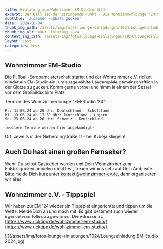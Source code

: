 ```yaml
---
title: Einladung zum Wohnzimmer EM Studio 2024
excerpt: Der Ball ist der springende Punkt - Die Wohnzimmerlounge "EM-Studio '24" öffnet - Die Termine findet ihr in diesem Artikel
subtitle: 'Zusammen Fußball gucken'
date: '2024-06-04'
thumb_img_path: /assets/img/fotos-lounge-einladungen/1024/Loungeeinladung EM-Studio 2024.jpg
thumb_img_alt: WOGA Einladung 2024
content_img_path: /assets/img/fotos-lounge-einladungen/1024/Loungeeinladung EM-Studio 2024.jpg
layout: post
categories: News
---
```


## Wohnzimmer EM-Studio
Die Fußball-Europameisterschaft startet und der Wohnzimmer e.V. richtet wieder ein EM-Studio ein, um ausgewählte Länderspiele gemeinschaftlich in der Glotze zu gucken.
Komm gerne vorbei und nimm in einem der Sessel vor dem Großbildschirm Platz!

Termine des Wohnzimmerlounge "EM-Studio '24":

    Fr. 14.06.24 ab 20 Uhr: Deutschland - Schottland
    Mi. 19.06.24 ab 17.30 Uhr: Deutschland - Ungarn
    So. 23.06.24 ab 20 Uhr: Schweiz - Deutschland

    (weitere Termine werden hier angekündigt)

Ort:
Jeweils in der Nieberdingstraße 11 - bei Kubeja klingeln!

## Auch Du hast einen großen Fernseher?
Wenn Du selbst Gastgeber werden und Dein Wohnzimmer zum Fußballgucken anbieten möchtest, freuen wir uns sehr auf Dein Ambiente. Bitte melde Dich kurz unter kontakt@wohnzimmer-ev.de, dann organisieren wir alles.

## Wohnzimmer e.V. - Tippspiel
Wir haben zur EM '24 wieder ein Tippspiel eingerichtet und tippen um die Wette. Melde Dich an und mach mit. Es gibt bestimmt auch wieder irgendetwas Tolles zu gewinnen. Die Adresse ist:
[https://www.kicktipp.de/wohnzimmer-em-studio/](https://www.kicktipp.de/wohnzimmer-em-studio/).



![](/assets/img/fotos-lounge-einladungen/1024/Loungeeinladung EM-Studio 2024.jpg)